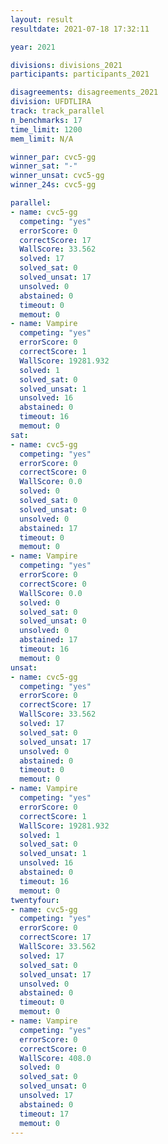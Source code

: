 ```yaml
---
layout: result
resultdate: 2021-07-18 17:32:11

year: 2021

divisions: divisions_2021
participants: participants_2021

disagreements: disagreements_2021
division: UFDTLIRA
track: track_parallel
n_benchmarks: 17
time_limit: 1200
mem_limit: N/A

winner_par: cvc5-gg
winner_sat: "-"
winner_unsat: cvc5-gg
winner_24s: cvc5-gg

parallel:
- name: cvc5-gg
  competing: "yes"
  errorScore: 0
  correctScore: 17
  WallScore: 33.562
  solved: 17
  solved_sat: 0
  solved_unsat: 17
  unsolved: 0
  abstained: 0
  timeout: 0
  memout: 0
- name: Vampire
  competing: "yes"
  errorScore: 0
  correctScore: 1
  WallScore: 19281.932
  solved: 1
  solved_sat: 0
  solved_unsat: 1
  unsolved: 16
  abstained: 0
  timeout: 16
  memout: 0
sat:
- name: cvc5-gg
  competing: "yes"
  errorScore: 0
  correctScore: 0
  WallScore: 0.0
  solved: 0
  solved_sat: 0
  solved_unsat: 0
  unsolved: 0
  abstained: 17
  timeout: 0
  memout: 0
- name: Vampire
  competing: "yes"
  errorScore: 0
  correctScore: 0
  WallScore: 0.0
  solved: 0
  solved_sat: 0
  solved_unsat: 0
  unsolved: 0
  abstained: 17
  timeout: 16
  memout: 0
unsat:
- name: cvc5-gg
  competing: "yes"
  errorScore: 0
  correctScore: 17
  WallScore: 33.562
  solved: 17
  solved_sat: 0
  solved_unsat: 17
  unsolved: 0
  abstained: 0
  timeout: 0
  memout: 0
- name: Vampire
  competing: "yes"
  errorScore: 0
  correctScore: 1
  WallScore: 19281.932
  solved: 1
  solved_sat: 0
  solved_unsat: 1
  unsolved: 16
  abstained: 0
  timeout: 16
  memout: 0
twentyfour:
- name: cvc5-gg
  competing: "yes"
  errorScore: 0
  correctScore: 17
  WallScore: 33.562
  solved: 17
  solved_sat: 0
  solved_unsat: 17
  unsolved: 0
  abstained: 0
  timeout: 0
  memout: 0
- name: Vampire
  competing: "yes"
  errorScore: 0
  correctScore: 0
  WallScore: 408.0
  solved: 0
  solved_sat: 0
  solved_unsat: 0
  unsolved: 17
  abstained: 0
  timeout: 17
  memout: 0
---
```


